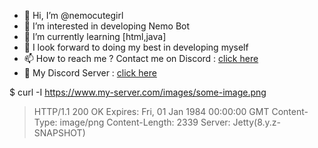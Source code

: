 - 👋 Hi, I’m @nemocutegirl
- 👀 I’m interested in developing Nemo Bot
- 🌱 I’m currently learning [html,java]
- 💞️ I look forward to doing my best in developing myself
- 📫 How to reach me ? Contact me on Discord : [click here](http://discord.com/users/616546739062833152)
- 📡 My Discord Server : [click here](https://discord.gg/fpSYMEEzdG)
<!---
nemocutegirl/nemocutegirl is a ✨ special ✨ repository because its `README.md` (this file) appears on your GitHub profile.
You can click the Preview link to take a look at your changes.
--->
$ curl -I https://www.my-server.com/images/some-image.png
> HTTP/1.1 200 OK
> Expires: Fri, 01 Jan 1984 00:00:00 GMT
> Content-Type: image/png
> Content-Length: 2339
> Server: Jetty(8.y.z-SNAPSHOT)
